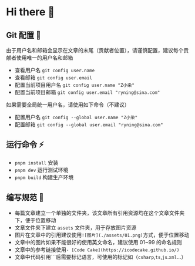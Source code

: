 # Hi there 👋

## Git 配置 👯

由于用户名和邮箱会显示在文章的末尾（贡献者位置），请谨慎配置，建议每个贡献者使用唯一的用户名和邮箱

- 查看用户名 `git config user.name`
- 查看邮箱 `git config user.email`
- 配置当前项目用户名 `git config user.name "Z小染"`
- 配置当前项目邮箱 `git config user.email "ryning@sina.com"`

如果需要全局统一用户名，请使用如下命令（不建议）

- 配置用户名 `git config --global user.name "Z小染"`
- 配置邮箱 `git config --global user.email "ryning@sina.com"`

## 运行命令 ⚡

- `pnpm install` 安装
- `pnpm dev` 运行测试环境
- `pnpm build` 构建生产环境

## 编写规范 💬

- 每篇文章建立一个单独的文件夹，该文章所有引用资源均在这个文章文件夹下，便于位置移动
- 文章文件夹下建立 `assets` 文件夹，用于存放图片资源
- 图片在文章中的引用建议使用`![图片](./assets/01.png)`方式，便于位置移动
- 文章中的图片如果不能很好的使用英文命名，建议使用 01~99 的命名规则
- 文章中的参考链接使用`- [Code Cake](https://icodecake.github.io/)`
- 文章中代码引用```后需要标记语言，可使用的标记如（`csharp`,`ts`,`js`.`xml`…）

<!--
**icodecake/icodecake** is a ✨ _special_ ✨ repository because its `README.md` (this file) appears on your GitHub profile.

Here are some ideas to get you started:

- 🔭 I’m currently working on ...
- 🌱 I’m currently learning ...
- 👯 I’m looking to collaborate on ...
- 🤔 I’m looking for help with ...
- 💬 Ask me about ...
- 📫 How to reach me: ...
- 😄 Pronouns: ...
- ⚡ Fun fact: ...
-->
